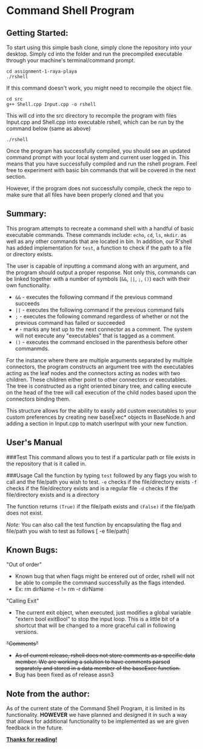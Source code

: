 # Command Shell Program

## Getting Started:

To start using this simple bash clone, simply clone the repository into your desktop. Simply cd into the folder and run the precompiled executable through your machine's terminal/command prompt.

```
cd assignment-1-raya-playa
./rshell
```

If this command doesn't work, you might need to recompile the object file.

```
cd src
g++ Shell.cpp Input.cpp -o rshell
```

This will cd into the src directory to recompile the program with files Input.cpp and Shell.cpp into executable rshell, which can be run by the command below (same as above)

```
./rshell
```

Once the program has successfully compiled, you should see an updated command prompt with your local system and current user logged in. This means that you have successfully compiled and run the rshell program. Feel free to experiment with basic bin commands that will be covered in the next section.

However, if the program does not successfully compile, check the repo to make sure that all files have been properly cloned and that you 

## Summary:

This program attempts to recreate a command shell with a handful of basic executable commands. These commands include: `echo`, `cd`, `ls`, `mkdir`. as well as any other commands that are located in bin. In addition, our R'shell has added implementation for `test`, a function to check if the path to a file or directory exists. 

The user is capable of inputting a command along with an argument, and the program should output a proper response. Not only this, commands can be linked together with a number of symbols (`&&`, `||`, `;`, `()`) each with their own functionality.


- `&&` - executes the following command if the previous command succeeds
- `||` - executes the following command if the previous command fails
- `;` - executes the following command regardless of whether or not the previous command has failed or succeeded
- `#` - marks any text up to the next connector as a comment. The system will not execute any "executables" that is tagged as a comment.
- `()` - executes the command enclosed in the parenthesis before other commanmds.

For the instance where there are multiple arguments separated by multiple connectors, the program constructs an argument tree with the executables acting as the leaf nodes and the connectors acting as nodes with two children. These children either point to other connectors or executables. The tree is constructed as a right oriented binary tree, and calling execute on the head of the tree will call execution of the child nodes based upon the connectors binding them.

This structure allows for the ability to easily add custom executables to your custom preferences by creating new baseExec* objects in BaseNode.h and adding a section in Input.cpp to match userInput with your new function.

## User's Manual

###Test
This command allows you to test if a particular path or file exists in the repository that is it called in.

###Usage
Call the function by typing `test` followed by any flags you wish to call and the file/path you wish to test.
`-e` checks if the file/directory exists
`-f` checks if the file/directory exists and is a regular file
`-d` checks if the file/directory exists and is a directory

The function returns `(True)` if the file/path exists and `(False)` if the file/path does not exist.

*Note:* You can also call the test function by encapsulating the flag and file/path you wish to test as follows [ -e file/path]

## Known Bugs:
"Out of order"
- Known bug that when flags might be entered out of order, rshell will not be able to compile the command successfully as the flags intended.
- Ex: rm dirName -r != rm -r dirName

"Calling Exit"
- The current exit object, when executed, just modifies a global variable "extern bool exitBool" to stop the input loop. This is a little bit of a shortcut that will be changed to a more graceful call in following versions.

~~"Comments"~~
- ~~As of current release, rshell does not store comments as a specific data member. We are working a solution to have comments parsed separately and stored in a data member of the baseExec function.~~
- Bug has been fixed as of release assn3


## Note from the author:
As of the current state of the Command Shell Program, it is limited in its functionality. **HOWEVER** we have planned and designed it in such a way that allows for additional functionality to be implemented as we are given feedback in the future.

**[Thanks for reading!](https://humorside.com/wp-content/uploads/2017/12/thank-you-meme-02-1.jpg)**
